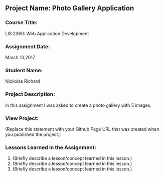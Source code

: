 ## Project Name:  Photo Gallery Application

### Course Title:
LIS 2360:  Web Application Development

### Assignment Date:  
March 10,2017

### Student Name:  
Nickolas Richard

### Project Description:
In this assignment I was asked to create a photo gallery with 5 images.

### View Project:
(Replace this statement with your Github Page URL that was created when you 
 published the project.)

### Lessons Learned in the Assignment:
1. (Briefly describe a lesson/concept learned in this lesson.)
2. (Briefly describe a lesson/concept learned in this lesson.)
3. (Briefly describe a lesson/concept learned in this lesson.)

